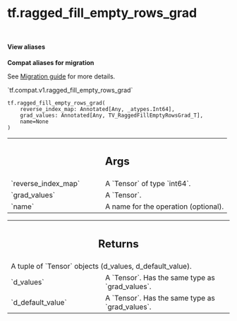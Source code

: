 <div itemscope itemtype="http://developers.google.com/ReferenceObject">
<meta itemprop="name" content="tf.ragged_fill_empty_rows_grad" />
<meta itemprop="path" content="Stable" />
</div>

# tf.ragged_fill_empty_rows_grad

<!-- Insert buttons and diff -->

<table class="tfo-notebook-buttons tfo-api nocontent" align="left">

</table>






<section class="expandable">
  <h4 class="showalways">View aliases</h4>
  <p>
<b>Compat aliases for migration</b>
<p>See
<a href="https://www.tensorflow.org/guide/migrate">Migration guide</a> for
more details.</p>
<p>`tf.compat.v1.ragged_fill_empty_rows_grad`</p>
</p>
</section>

<pre class="devsite-click-to-copy prettyprint lang-py tfo-signature-link">
<code>tf.ragged_fill_empty_rows_grad(
    reverse_index_map: Annotated[Any, _atypes.Int64],
    grad_values: Annotated[Any, TV_RaggedFillEmptyRowsGrad_T],
    name=None
)
</code></pre>



<!-- Placeholder for "Used in" -->


<!-- Tabular view -->
 <table class="responsive fixed orange">
<colgroup><col width="214px"><col></colgroup>
<tr><th colspan="2"><h2 class="add-link">Args</h2></th></tr>

<tr>
<td>
`reverse_index_map`<a id="reverse_index_map"></a>
</td>
<td>
A `Tensor` of type `int64`.
</td>
</tr><tr>
<td>
`grad_values`<a id="grad_values"></a>
</td>
<td>
A `Tensor`.
</td>
</tr><tr>
<td>
`name`<a id="name"></a>
</td>
<td>
A name for the operation (optional).
</td>
</tr>
</table>



<!-- Tabular view -->
 <table class="responsive fixed orange">
<colgroup><col width="214px"><col></colgroup>
<tr><th colspan="2"><h2 class="add-link">Returns</h2></th></tr>
<tr class="alt">
<td colspan="2">
A tuple of `Tensor` objects (d_values, d_default_value).
</td>
</tr>
<tr>
<td>
`d_values`<a id="d_values"></a>
</td>
<td>
A `Tensor`. Has the same type as `grad_values`.
</td>
</tr><tr>
<td>
`d_default_value`<a id="d_default_value"></a>
</td>
<td>
A `Tensor`. Has the same type as `grad_values`.
</td>
</tr>
</table>

